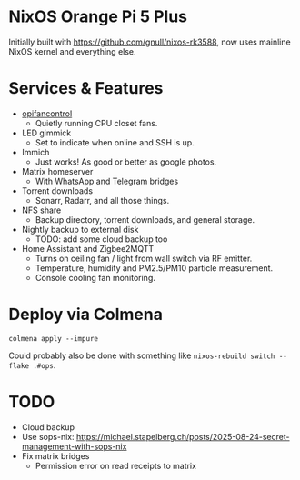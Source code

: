 # NixOS Orange Pi 5 Plus

Initially built with https://github.com/gnull/nixos-rk3588, now uses mainline NixOS kernel and
everything else.

# Services & Features

* [opifancontrol](https://github.com/jamsinclair/opifancontrol)
  * Quietly running CPU closet fans.
* LED gimmick
  * Set to indicate when online and SSH is up.
* Immich
  * Just works! As good or better as google photos.
* Matrix homeserver
  * With WhatsApp and Telegram bridges
* Torrent downloads
  * Sonarr, Radarr, and all those things.
* NFS share
  * Backup directory, torrent downloads, and general storage.
* Nightly backup to external disk
  * TODO: add some cloud backup too
* Home Assistant and Zigbee2MQTT
  * Turns on ceiling fan / light from wall switch via RF emitter.
  * Temperature, humidity and PM2.5/PM10 particle measurement.
  * Console cooling fan monitoring.

# Deploy via Colmena

```
colmena apply --impure
```

Could probably also be done with something like `nixos-rebuild switch --flake .#ops`.

# TODO

* Cloud backup
* Use sops-nix: https://michael.stapelberg.ch/posts/2025-08-24-secret-management-with-sops-nix
* Fix matrix bridges
    * Permission error on read receipts to matrix
